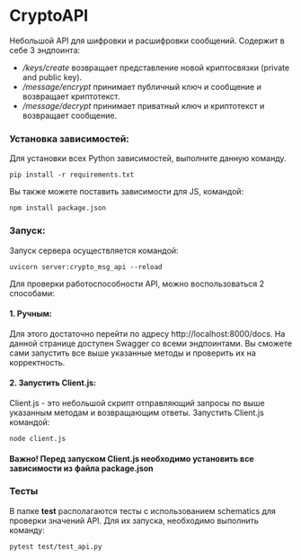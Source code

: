 # CryptoAPI

Небольшой API для шифровки и расшифровки сообщений. 
Содержит  в себе 3 эндпоинта:
- */keys/create* возвращает представление новой криптосвязки (private and public key).
- */message/encrypt* принимает публичный ключ и сообщение и возвращает криптотекст.
- */message/decrypt* принимает приватный ключ и криптотекст и возвращает сообщение.

 ### Установка зависимостей:
 Для установки всех Python зависимостей, выполните данную команду.

    pip install -r requirements.txt

Вы также можете поставить зависимости для JS, командой:

    npm install package.json

### Запуск:
Запуск сервера осуществляется командой:

    uvicorn server:crypto_msg_api --reload

Для проверки работоспособности API, можно воспользоваться 2 способами:

#### 1. Ручным:
Для  этого достаточно перейти по адресу http://localhost:8000/docs. На данной странице доступен Swagger со всеми эндпоинтами. Вы сможете сами запустить все выше указанные методы и проверить их на корректность.
#### 2. Запустить Client.js:
Client.js  - это небольшой скрипт отправляющий запросы по  выше указанным методам и возвращающим ответы. Запустить Client.js командой:

    node сlient.js

#### Важно! Перед запуском Client.js необходимо установить все зависимости из файла package.json

### Тесты
В папке **test** располагаются тесты c использованием schematics для проверки значений API. Для их запуска, необходимо выполнить команду:

    pytest test/test_api.py
